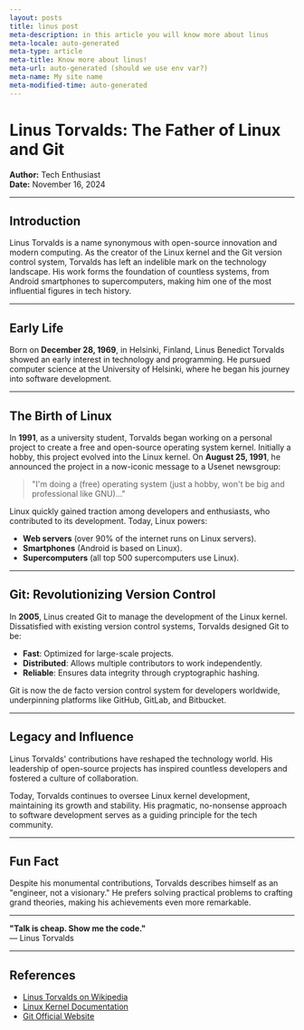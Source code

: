 ```yaml
---
layout: posts
title: linus post
meta-description: in this article you will know more about linus
meta-locale: auto-generated
meta-type: article
meta-title: Know more about linus!
meta-url: auto-generated (should we use env var?)
meta-name: My site name
meta-modified-time: auto-generated 
---
```


# Linus Torvalds: The Father of Linux and Git

**Author:** Tech Enthusiast  
**Date:** November 16, 2024  

---

## Introduction

Linus Torvalds is a name synonymous with open-source innovation and modern computing. As the creator of the Linux kernel and the Git version control system, Torvalds has left an indelible mark on the technology landscape. His work forms the foundation of countless systems, from Android smartphones to supercomputers, making him one of the most influential figures in tech history.

---

## Early Life

Born on **December 28, 1969**, in Helsinki, Finland, Linus Benedict Torvalds showed an early interest in technology and programming. He pursued computer science at the University of Helsinki, where he began his journey into software development.

---

## The Birth of Linux

In **1991**, as a university student, Torvalds began working on a personal project to create a free and open-source operating system kernel. Initially a hobby, this project evolved into the Linux kernel. On **August 25, 1991**, he announced the project in a now-iconic message to a Usenet newsgroup:

> "I'm doing a (free) operating system (just a hobby, won't be big and professional like GNU)..."

Linux quickly gained traction among developers and enthusiasts, who contributed to its development. Today, Linux powers:

- **Web servers** (over 90% of the internet runs on Linux servers).  
- **Smartphones** (Android is based on Linux).  
- **Supercomputers** (all top 500 supercomputers use Linux).  

---

## Git: Revolutionizing Version Control

In **2005**, Linus created Git to manage the development of the Linux kernel. Dissatisfied with existing version control systems, Torvalds designed Git to be:

- **Fast**: Optimized for large-scale projects.  
- **Distributed**: Allows multiple contributors to work independently.  
- **Reliable**: Ensures data integrity through cryptographic hashing.  

Git is now the de facto version control system for developers worldwide, underpinning platforms like GitHub, GitLab, and Bitbucket.

---

## Legacy and Influence

Linus Torvalds' contributions have reshaped the technology world. His leadership of open-source projects has inspired countless developers and fostered a culture of collaboration.  

Today, Torvalds continues to oversee Linux kernel development, maintaining its growth and stability. His pragmatic, no-nonsense approach to software development serves as a guiding principle for the tech community.

---

## Fun Fact

Despite his monumental contributions, Torvalds describes himself as an "engineer, not a visionary." He prefers solving practical problems to crafting grand theories, making his achievements even more remarkable.

---

**"Talk is cheap. Show me the code."**  
— Linus Torvalds  

---

## References

- [Linus Torvalds on Wikipedia](https://en.wikipedia.org/wiki/Linus_Torvalds)  
- [Linux Kernel Documentation](https://www.kernel.org/doc/html/latest/)  
- [Git Official Website](https://git-scm.com/)  
